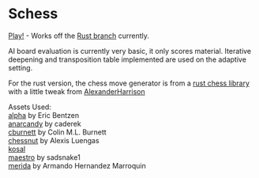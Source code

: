 # Schess

[Play!](https://andrija-s.github.io/schess/) - Works off the [Rust branch](https://github.com/andrija-s/schess/tree/rust_switch) currently.

AI board evaluation is currently very basic, it only scores material. Iterative deepening and transposition table implemented are used on the adaptive setting.

For the rust version, the chess move generator is from a [rust chess library](https://github.com/jordanbray/chess) with a little tweak from [AlexanderHarrison](https://github.com/jordanbray/chess/issues/63)

Assets Used: <br />
[alpha]() by Eric Bentzen <br />
[anarcandy](https://github.com/caderek) by caderek <br />
[cburnett](https://en.wikipedia.org/wiki/User:Cburnett) by Colin M.L. Burnett <br />
[chessnut](https://github.com/LexLuengas/chessnut-pieces) by Alexis Luengas<br />
[kosal](https://github.com/philatype/kosal) <br />
[maestro]() by sadsnake1 <br />
[merida]() by Armando Hernandez Marroquin <br />
